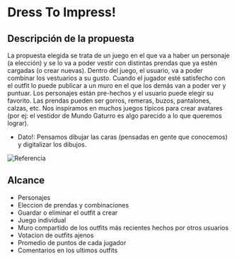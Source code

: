 # Dress To Impress!

## Descripción de la propuesta 
La propuesta elegida se trata de un juego en el que va a haber un personaje (a elección) y se lo va a poder vestir con distintas prendas que ya estén cargadas (o crear nuevas). Dentro del juego, el usuario, va a poder combinar los vestuarios a su gusto.
Cuando el jugador esté satisfecho con el outfit lo puede publicar a un muro en el que los demás van a poder ver y puntuar. Los personajes están pre-hechos y el usuario puede elegir su favorito. Las prendas pueden ser gorros, remeras, buzos, pantalones, calzas, etc. 
Nos inspiramos en muchos juegos típicos para crear avatares (por ej: el vestidor de Mundo Gaturro es algo parecido a lo que queremos lograr).
 - Dato!: Pensamos dibujar las caras (pensadas en gente que conocemos) y digitalizar los dibujos.

![Referencia](public/ref.png)

## Alcance 
- Personajes
- Eleccion de prendas y combinaciones
- Guardar o eliminar el outfit a crear
- Juego individual
- Muro compartido de los outfits más recientes hechos por otros usuarios
- Votacion de outfits ajenos
- Promedio de puntos de cada jugador
- Comentarios en los ultimos outfits
